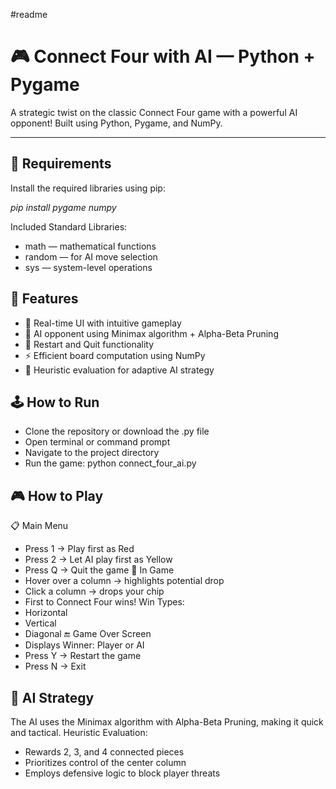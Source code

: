 #readme
# 🎮 Connect Four with AI — Python + Pygame

A strategic twist on the classic Connect Four game with a powerful AI opponent! Built using Python, Pygame, and NumPy.

---

## 🧰 Requirements

Install the required libraries using pip:

*pip install pygame numpy*

Included Standard Libraries:
- math — mathematical functions
- random — for AI move selection
- sys — system-level operations

## 🚀 Features
- 🎯 Real-time UI with intuitive gameplay
- 🧠 AI opponent using Minimax algorithm + Alpha-Beta Pruning
- 🔁 Restart and Quit functionality
- ⚡ Efficient board computation using NumPy
- 🧩 Heuristic evaluation for adaptive AI strategy

## 🕹 How to Run
- Clone the repository or download the .py file
- Open terminal or command prompt
- Navigate to the project directory
- Run the game:
python connect_four_ai.py



## 🎮 How to Play
📋 Main Menu
- Press 1 → Play first as Red
- Press 2 → Let AI play first as Yellow
- Press Q → Quit the game
🧩 In Game
- Hover over a column → highlights potential drop
- Click a column → drops your chip
- First to Connect Four wins!
Win Types:
- Horizontal
- Vertical
- Diagonal
🔚 Game Over Screen
- Displays Winner: Player or AI
- Press Y → Restart the game
- Press N → Exit

## 🧠 AI Strategy
The AI uses the Minimax algorithm with Alpha-Beta Pruning, making it quick and tactical.
Heuristic Evaluation:
- Rewards 2, 3, and 4 connected pieces
- Prioritizes control of the center column
- Employs defensive logic to block player threats

